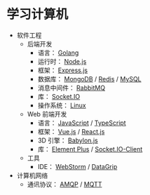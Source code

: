 # 学习计算机

- 软件工程
  - 后端开发
    - 语言： [Golang](software-engineering/backend-dev/Golang)
    - 运行时： [Node.js](software-engineering/backend-dev/Node.js)
    - 框架： [Express.js](software-engineering/backend-dev/Express.js)
    - 数据库： [MongoDB](software-engineering/backend-dev/MongoDB) / [Redis](software-engineering/backend-dev/Redis) / [MySQL](software-engineering/backend-dev/MySQL)
    - 消息中间件： [RabbitMQ](software-engineering/backend-dev/RabbitMQ)
    - 库： [Socket.IO](software-engineering/backend-dev/Socket.IO)
    - 操作系统： [Linux](software-engineering/backend-dev/Linux)
  - Web 前端开发
    - 语言： [JavaScript](software-engineering/web-frontend-dev/JavaScript) / [TypeScript](software-engineering/web-frontend-dev/TypeScript)
    - 框架： [Vue.js](software-engineering/web-frontend-dev/Vue.js) / [React.js](software-engineering/web-frontend-dev/React.js)
    - 3D 引擎： [Babylon.js](software-engineering/web-frontend-dev/Babylon.js)
    - 库： [Element Plus](software-engineering/web-frontend-dev/ElementPlus) / [Socket.IO-Client](software-engineering/web-frontend-dev/Socket.IO-Client)
  - 工具
    - IDE： [WebStorm](software-engineering/tools/WebStorm) / [DataGrip](software-engineering/tools/DataGrip)
- 计算机网络
  - 通讯协议： [AMQP](network/communication-protocol/AMQP) / [MQTT](network/communication-protocol/MQTT)

<!-- - 基础理论 -->
<!-- - 人工智能 -->
